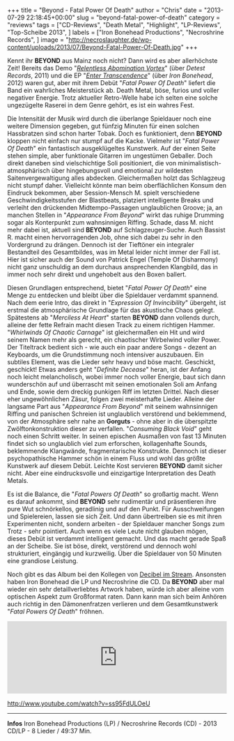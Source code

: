 +++
title = "Beyond - Fatal Power Of Death"
author = "Chris"
date = "2013-07-29 22:18:45+00:00"
slug = "beyond-fatal-power-of-death"
category = "reviews"
tags = ["CD-Reviews", "Death Metal", "Highlight", "LP-Reviews", "Top-Scheibe 2013", ]
labels = ["Iron Bonehead Productions", "Necroshrine Records", ]
image = "http://necroslaughter.de/wp-content/uploads/2013/07/Beyond-Fatal-Power-Of-Death.jpg"
+++


Kennt ihr **BEYOND** aus Mainz noch nicht? Dann wird es aber allerhöchste Zeit! Bereits das Demo "<a href="http://necroslaughter.de/2011/09/beyond-relentless-abomination-vortex/" title="Beyond – Relentless Abomination Vortex">_Relentless Abomination Vortex_</a>" (über _Detest Records_, 2011) und die EP "<a href="http://necroslaughter.de/2012/11/beyond-enter-transcendence/" title="Beyond – Enter Transcendence">_Enter Transcendence_</a>" (über _Iron Bonehead_, 2012) waren gut, aber mit ihrem Debüt "_Fatal Power Of Death_" liefert die Band ein wahrliches Meisterstück ab. Death Metal, böse, furios und voller negativer Energie. Trotz aktueller Retro-Welle habe ich selten eine solche ungezügelte Raserei in dem Genre gehört, es ist ein wahres Fest.

Die Intensität der Musik wird durch die überlange Spieldauer noch eine weitere Dimension gegeben, gut fünfzig Minuten für einen solchen Hassbratzen sind schon harter Tobak. Doch es funktioniert, denn **BEYOND** kloppen nicht einfach nur stumpf auf die Kacke. Vielmehr ist "_Fatal Power Of Death_" ein fantastisch ausgeklügeltes Kunstwerk. Auf der einen Seite stehen simple, aber funktionale Gitarren im ungestümen Geballer. Doch direkt daneben sind vielschichtige Soli positioniert, die von minimalistisch-atmosphärisch über hingebungsvoll und emotional zur wildesten Saitenvergewaltigung alles abdecken. Gleichermaßen holzt das Schlagzeug nicht stumpf daher. Vielleicht könnte man beim oberflächlichen Konsum den Eindruck bekommen, aber Session-Mensch M. spielt verschiedene Geschwindigkeitsstufen der Blastbeats, platziert intelligente Breaks und verleiht den drückenden Midtempo-Passagen unglaublichen Groove; ja, an manchen Stellen in "_Appearance From Beyond_" wirkt das ruhige Drumming sogar als Konterpunkt zum wahnsinnigen Riffing. Schade, dass M. nicht mehr dabei ist, aktuell sind **BEYOND** auf Schlagzeuger-Suche.
Auch Bassist R. macht einen hervorragenden Job, ohne sich dabei zu sehr in den Vordergrund zu drängen. Dennoch ist der Tieftöner ein integraler Bestandteil des Gesamtbildes, was im Metal leider nicht immer der Fall ist. Hier ist sicher auch der Sound von Patrick Engel (Temple Of Disharmony) nicht ganz unschuldig an dem durchaus ansprechenden Klangbild, das in immer noch sehr direkt und ungehobelt aus den Boxen ballert.

Diesen Grundlagen entsprechend, bietet "_Fatal Power Of Death_" eine Menge zu entdecken und bleibt über die Spieldauer verdammt spannend. Nach dem eerie Intro,  das direkt in "_Expression Of Invincibility_" übergeht, ist erstmal die atmosphärische Grundlage für das akustische Chaos gelegt. Spätestens ab "_Merciless At Heart_" starten **BEYOND** dann vollends durch, alleine der fette Refrain macht diesen Track zu einem richtigen Hammer. "_Whirlwinds Of Chaotic Carnage_" ist gleichermaßen ein Hit und wird seinem Namen mehr als gerecht, ein chaotischer Wirbelwind voller Power. Der Titeltrack bedient sich - wie auch ein paar andere Songs - dezent an Keyboards, um die Grundstimmung noch intensiver auszubauen. Ein subtiles Element, was die Lieder sehr heavy und böse macht. Geschickt, geschickt!
Etwas anders geht "_Definite Decease_" heran, ist der Anfang noch leicht melancholisch, wobei immer noch voller Energie, baut sich dann wunderschön auf und überrascht mit seinen emotionalen Soli am Anfang und Ende, sowie dem dreckig punkigen Riff im letzten Drittel. Nach dieser eher ungewöhnlichen Zäsur, folgen zwei meisterhafte Lieder. Alleine der langsame Part aus "_Appearance From Beyond_" mit seinem wahnsinnigen Riffing und panischen Schreien ist unglaublich verstörend und beklemmend, von der Atmosphäre sehr nahe an **Gorguts** - ohne aber in die überspitzte Zwölftonkonstruktion dieser zu verfallen.
"_Consuming Black Void_" geht noch einen Schritt weiter. In seinen epischen Ausmaßen von fast 13 Minuten findet sich so unglaublich viel zum erforschen, kollagenhafte Sounds, beklemmende Klangwände, fragmentarische Konstrukte. Dennoch ist dieser psychopathische Hammer schön in einem Fluss und wohl das größte Kunstwerk auf diesem Debüt. Leichte Kost servieren **BEYOND** damit sicher nicht. Aber eine eindrucksvolle und einzigartige Interpretation des Death Metals.

Es ist die Balance, die "_Fatal Powers Of Death_" so großartig macht. Wenn es darauf ankommt, sind **BEYOND** sehr rudimentär und präsentieren ihre pure Wut schnörkellos, geradlinig und auf den Punkt. Für Ausschweifungen und Spielereien, lassen sie sich Zeit. Und dann übertreiben sie es mit ihren Experimenten nicht, sondern arbeiten - der Spieldauer mancher Songs zum Trotz - sehr pointiert. Auch wenn es viele Leute nicht glauben mögen, dieses Debüt ist verdammt intelligent gemacht. Und das macht gerade Spaß an der Scheibe. Sie ist böse, direkt, verstörend und dennoch wohl strukturiert, eingängig und kurzweilig. Über die Spieldauer von 50 Minuten eine grandiose Leistung.

Noch gibt es das Album bei den Kollegen von <a href="http://necroslaughter.de/2013/07/beyond-streamen-fatal-powers-of-flesh-komplett-via-decibel/" title="BEYOND streamen “Fatal Powers Of Death” komplett via Decibel">Decibel im Stream</a>. Ansonsten haben Iron Bonehead die LP und Necroshrine die CD. Da **BEYOND** aber mal wieder ein sehr detaillverliebtes Artwork haben, würde ich aber alleine vom optischen Aspekt zum Großformat raten. Dann kann man sich beim Anhören auch richtig in den Dämonenfratzen verlieren und dem Gesamtkunstwerk "_Fatal Powers Of Death_" fröhnen.

<iframe frameborder="no" height="166" scrolling="no" src="https://w.soundcloud.com/player/?url=http%3A%2F%2Fapi.soundcloud.com%2Ftracks%2F93723358" width="100%"></iframe>

http://www.youtube.com/watch?v=ss95FdULOeU



---
**Infos**
Iron Bonehead Productions (LP) / Necroshrine Records (CD) - 2013
CD/LP - 8 Lieder / 49:37 Min.
